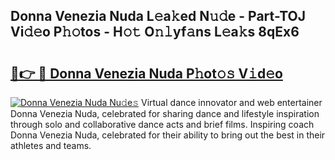 ## Donna Venezia Nuda L𝚎a𝚔ed N𝚞𝚍e - Part-TOJ Vi𝚍𝚎o P𝚑𝚘tos - H𝚘𝚝 O𝚗𝚕yf𝚊ns L𝚎a𝚔s 8qEx6

# <h2><a href="http://kf1gmf2.oniu.top/?m=Donna+Venezia+Nuda">🔗👉 🔴 Donna Venezia Nuda P𝚑ot𝚘𝚜 V𝚒d𝚎o</a></h2>

[![Donna Venezia Nuda Nu𝚍e𝚜](https://i.imgur.com/0qMVB7G.gif)](http://kf1gmf2.oniu.top/?m=Donna+Venezia+Nuda)
Virtual dance innovator and web entertainer Donna Venezia Nuda, celebrated for sharing dance and lifestyle inspiration through solo and collaborative dance acts and brief films. Inspiring coach Donna Venezia Nuda, celebrated for their ability to bring out the best in their athletes and teams.  
